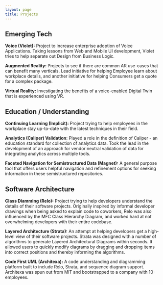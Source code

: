 ```yaml
---
layout: page
title: Projects
---
```

## Emerging Tech

**Voice (Violet):** Project to increase enterprise adoption of Voice Applications. Taking lessons from Web and Mobile UI development, Violet tries to help separate out Design from Business Logic.

**Augmented Reality:** Projects to see if there are common AR use-cases that can benefit many verticals. Lead initiative for helping Employee learn about workplace details, and another initiative for helping Consumers get a quote for a complex package.

**Virtual Reality:** Investigating the benefits of a voice-enabled Digital Twin that is experienced using VR.

## Education / Understanding

**Continuing Learning (Implicit):** Project trying to help employees in the workplace stay up-to-date with the latest techniques in their field.

**Analytics (Caliper) Validation:** Played a role in the definition of Caliper - an education standard for collection of analytics data. Took the lead in the development of an approach for vendor neutral validation of data for integrating analytics across multiple tools.

**Faceted Navigation for Semistructured Data (Magnet):** A general purpose tool that offers users helpful navigation and refinement options for seeking information in these semistructured repositories.

## Software Architecture

**Class Diamming (Relo):** Project trying to help developers understand the details of their software projects.  Originally inspired by informal developer drawings when being asked to explain code to coworkers, Relo was also influenced by the MFC Class Hierarchy Diagram, and worked hard at not overwhelming developers with their entire codebase.

**Layered Architecture (Strata):** An attempt at helping developers get a high-level view of their software projects.  Strata was designed with a number of algorithms to generate Layered Architectural Diagrams within seconds. It allowed users to quickly modify diagrams by dragging and dropping items into correct positions and thereby informing the algorithms.

**Code First UML (Architexa):** A code understanding and diagramming platform built to include Relo, Strata, and sequence diagram support. Architexa was spun out from MIT and bootstrapped to a company with 10-employees.
